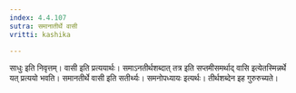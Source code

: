 ```yaml
---
index: 4.4.107
sutra: समानातीर्थे वासी
vritti: kashika

---
```

साधुः इति निवृत्तम्। वासी इति प्रत्ययार्थः। समाऽनतीर्थशब्दात् तत्र इति सप्तमीसमर्थाद् वासि इत्येतस्मिन्नर्थे यत् प्रत्ययो भवति। समानतीर्थे वासी इति सतीर्थ्यः। समनोपध्यायः इत्यर्थः। तीर्थशब्देन इह गुरुरुच्यते।